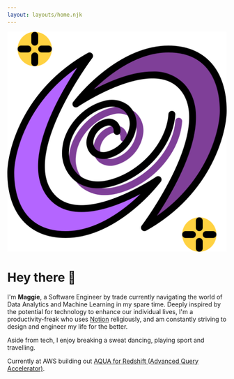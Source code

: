 ```yaml
---
layout: layouts/home.njk
---
```


<div class="illo-container">
  <img src="static/galaxy.png" class="illustration" style="align: right" title="https://www.flaticon.com/authors/tulpahn">
</div>

# Hey there 👋

I'm **Maggie**, a Software Engineer by trade currently navigating the world of Data Analytics and Machine Learning in my spare time.
Deeply inspired by the potential for technology to enhance our individual lives, I'm a productivity-freak who uses [Notion](https://notion.so) religiously, and am constantly striving to design and engineer my life for the better.

Aside from tech, I enjoy breaking a sweat dancing, playing sport and travelling.

Currently at AWS building out [AQUA for Redshift (Advanced Query Accelerator)](https://aws.amazon.com/redshift/features/aqua/).
